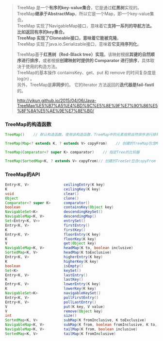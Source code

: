 > TreeMap 是一个**有序的key-value集合**，它是通过**红黑树**实现的。  
> TreeMap**继承于AbstractMap**，所以它是一个Map，即一个key-value集合。  
> TreeMap 实现了NavigableMap接口，意味着它**支持一系列的导航方法。**比如返回有序的key集合。  
> TreeMap 实现了Cloneable接口，意味着**它能被克隆**。  
> TreeMap 实现了java.io.Serializable接口，意味着**它支持序列化**。
>
> TreeMap基于**红黑树（Red-Black tree）实现**。该映射根据**其键的自然顺序进行排序**，或者根据**创建映射时提供的 Comparator 进行排序**，具体取决于使用的构造方法。  
> TreeMap的基本操作 containsKey、get、put 和 remove 的时间复杂度是 log\(n\) 。  
> 另外，TreeMap是**非同步**的。 它的iterator 方法返回的**迭代器是fail-fastl**的。
>
> http://yikun.github.io/2015/04/06/Java-TreeMap%E5%B7%A5%E4%BD%9C%E5%8E%9F%E7%90%86%E5%8F%8A%E5%AE%9E%E7%8E%B0/

### TreeMap的构造函数

```java
TreeMap()    // 默认构造函数。使用该构造函数，TreeMap中的元素按照自然排序进行排列

TreeMap(Map<? extends K, ? extends V> copyFrom)    // 创建的TreeMap包含Map

TreeMap(Comparator<? super K> comparator)    // 指定Tree的比较器

TreeMap(SortedMap<K, ? extends V> copyFrom)// 创建的TreeSet包含copyFrom
```

### **TreeMap的API**

```java
Entry<K, V>                ceilingEntry(K key)
K                          ceilingKey(K key)
void                       clear()
Object                     clone()
Comparator<? super K>      comparator()
boolean                    containsKey(Object key)
NavigableSet<K>            descendingKeySet()
NavigableMap<K, V>         descendingMap()
Set<Entry<K, V>>           entrySet()
Entry<K, V>                firstEntry()
K                          firstKey()
Entry<K, V>                floorEntry(K key)
K                          floorKey(K key)
V                          get(Object key)
NavigableMap<K, V>         headMap(K to, boolean inclusive)
SortedMap<K, V>            headMap(K toExclusive)
Entry<K, V>                higherEntry(K key)
K                          higherKey(K key)
boolean                    isEmpty()
Set<K>                     keySet()
Entry<K, V>                lastEntry()
K                          lastKey()
Entry<K, V>                lowerEntry(K key)
K                          lowerKey(K key)
NavigableSet<K>            navigableKeySet()
Entry<K, V>                pollFirstEntry()
Entry<K, V>                pollLastEntry()
V                          put(K key, V value)
V                          remove(Object key)
int                        size()
SortedMap<K, V>            subMap(K fromInclusive, K toExclusive)
NavigableMap<K, V>         subMap(K from, boolean fromInclusive, K to, boolean toInclusive)
NavigableMap<K, V>         tailMap(K from, boolean inclusive)
SortedMap<K, V>            tailMap(K fromInclusive)
```



